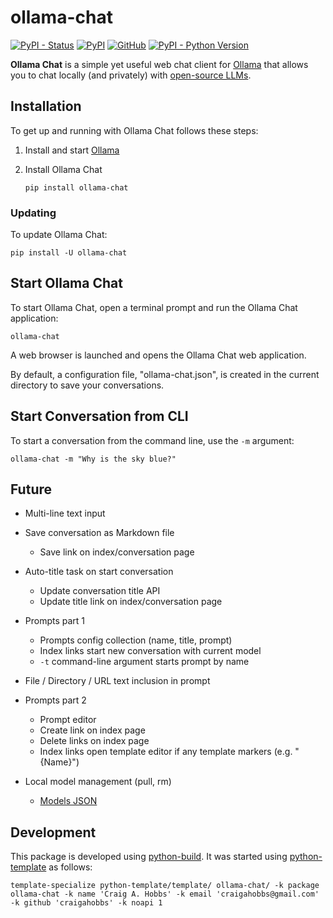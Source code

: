# ollama-chat

[![PyPI - Status](https://img.shields.io/pypi/status/ollama-chat)](https://pypi.org/project/ollama-chat/)
[![PyPI](https://img.shields.io/pypi/v/ollama-chat)](https://pypi.org/project/ollama-chat/)
[![GitHub](https://img.shields.io/github/license/craigahobbs/ollama-chat)](https://github.com/craigahobbs/ollama-chat/blob/main/LICENSE)
[![PyPI - Python Version](https://img.shields.io/pypi/pyversions/ollama-chat)](https://pypi.org/project/ollama-chat/)

**Ollama Chat** is a simple yet useful web chat client for
[Ollama](https://ollama.com)
that allows you to chat locally (and privately) with
[open-source LLMs](https://ollama.com/library).


## Installation

To get up and running with Ollama Chat follows these steps:

1. Install and start [Ollama](https://ollama.com)

2. Install Ollama Chat

   ~~~
   pip install ollama-chat
   ~~~


### Updating

To update Ollama Chat:

~~~
pip install -U ollama-chat
~~~


## Start Ollama Chat

To start Ollama Chat, open a terminal prompt and run the Ollama Chat application:

~~~
ollama-chat
~~~

A web browser is launched and opens the Ollama Chat web application.

By default, a configuration file, "ollama-chat.json", is created in the current directory to save
your conversations.


## Start Conversation from CLI

To start a conversation from the command line, use the `-m` argument:

~~~
ollama-chat -m "Why is the sky blue?"
~~~


## Future

- Multi-line text input

- Save conversation as Markdown file
  - Save link on index/conversation page

- Auto-title task on start conversation
  - Update conversation title API
  - Update title link on index/conversation page

- Prompts part 1
  - Prompts config collection (name, title, prompt)
  - Index links start new conversation with current model
  - `-t` command-line argument starts prompt by name

- File / Directory / URL text inclusion in prompt

- Prompts part 2
  - Prompt editor
  - Create link on index page
  - Delete links on index page
  - Index links open template editor if any template markers (e.g. "{Name}")

- Local model management (pull, rm)
  - [Models JSON](https://huggingface.co/api/models)


## Development

This package is developed using [python-build](https://github.com/craigahobbs/python-build#readme).
It was started using [python-template](https://github.com/craigahobbs/python-template#readme) as follows:

~~~
template-specialize python-template/template/ ollama-chat/ -k package ollama-chat -k name 'Craig A. Hobbs' -k email 'craigahobbs@gmail.com' -k github 'craigahobbs' -k noapi 1
~~~
